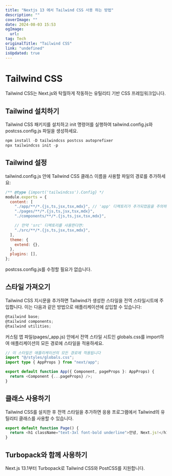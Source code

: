 ```yaml
---
title: "Nextjs 13 에서 Tailwind CSS 사용 하는 방법"
description: ""
coverImage: ""
date: 2024-08-03 15:53
ogImage: 
  url: 
tag: Tech
originalTitle: "Tailwind CSS"
link: "undefined"
isUpdated: true
---
```






# Tailwind CSS

Tailwind CSS는 Next.js와 탁월하게 작동하는 유틸리티 기반 CSS 프레임워크입니다.

## Tailwind 설치하기

Tailwind CSS 패키지를 설치하고 init 명령어를 실행하여 tailwind.config.js와 postcss.config.js 파일을 생성하세요.

<div class="content-ad"></div>

```js
npm install -D tailwindcss postcss autoprefixer
npx tailwindcss init -p
```

## Tailwind 설정

tailwind.config.js 안에 Tailwind CSS 클래스 이름을 사용할 파일의 경로를 추가하세요:

```js
/** @type {import('tailwindcss').Config} */
module.exports = {
  content: [
    "./app/**/*.{js,ts,jsx,tsx,mdx}", // 'app' 디렉토리가 추가되었음을 주의하세요.
    "./pages/**/*.{js,ts,jsx,tsx,mdx}",
    "./components/**/*.{js,ts,jsx,tsx,mdx}",

    // 만약 'src' 디렉토리를 사용한다면:
    "./src/**/*.{js,ts,jsx,tsx,mdx}",
  ],
  theme: {
    extend: {},
  },
  plugins: [],
};
```

<div class="content-ad"></div>

postcss.config.js를 수정할 필요가 없습니다.

## 스타일 가져오기

Tailwind CSS 지시문을 추가하면 Tailwind가 생성한 스타일을 전역 스타일시트에 주입합니다. 이는 다음과 같은 방법으로 애플리케이션에 삽입할 수 있습니다:

```js
@tailwind base;
@tailwind components;
@tailwind utilities;
```

<div class="content-ad"></div>

커스텀 앱 파일(pages/\_app.js) 안에서 전역 스타일 시트인 globals.css를 import하여 애플리케이션의 모든 경로에 스타일을 적용하세요.

```typescript
// 이 스타일은 애플리케이션의 모든 경로에 적용됩니다
import "@/styles/globals.css";
import type { AppProps } from "next/app";

export default function App({ Component, pageProps }: AppProps) {
  return <Component {...pageProps} />;
}
```

## 클래스 사용하기

Tailwind CSS를 설치한 후 전역 스타일을 추가하면 응용 프로그램에서 Tailwind의 유틸리티 클래스를 사용할 수 있습니다.

<div class="content-ad"></div>

```typescript
export default function Page() {
  return <h1 className="text-3xl font-bold underline">안녕, Next.js!</h1>;
}
```

## Turbopack와 함께 사용하기

Next.js 13.1부터 Turbopack로 Tailwind CSS와 PostCSS를 지원합니다.

<div class="content-ad"></div>
